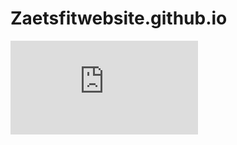 # Zaetsfitwebsite.github.io
![Image alt](https://https://github.com/Zaetsfit/Zaetsfitwebsite.github.io/raw/master/src/scr.img)
